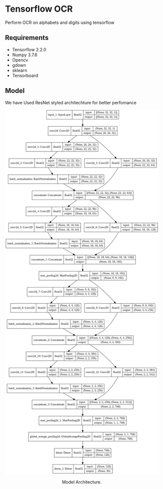 # Tensorflow OCR
Perform OCR on alphabets and digits using tensorflow 

## Requirements
 * Tensorflow 2.2.0
 * Numpy      3.7.6
 * Opencv     
 * gdown
 * sklearn
 * Tensorboard

## Model 
We have Used ResNet styled architechture for better perfomance 

<div align="center">
  <img src="./model.png" width="800">  
  <p>Model Architecture.</p>
</div>